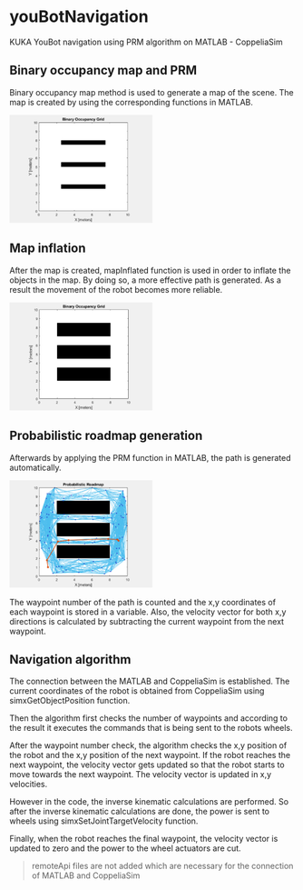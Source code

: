 # youBotNavigation

KUKA YouBot navigation using PRM algorithm on MATLAB - CoppeliaSim

## Binary occupancy map and PRM

Binary occupancy map method is used to generate a map of the
scene. The map is created by using the corresponding functions in
MATLAB. 

<img src="img/binaryOccupancyMap.png" width=50% height=50%>

## Map inflation

After the map is created, mapInflated function is used in order to
inflate the objects in the map. By doing so, a more effective path is
generated. As a result the movement of the robot becomes more reliable.

<img src="img/mapInflated.png" width=50% height=50%>

## Probabilistic roadmap generation

Afterwards by applying the PRM function in MATLAB, the path is generated automatically. 

<img src="img/probabilisticRoadmap.png" width=50% height=50%>

The waypoint number of the path is counted and the x,y
coordinates of each waypoint is stored in a variable. Also, the velocity
vector for both x,y directions is calculated by subtracting the current
waypoint from the next waypoint. 

## Navigation algorithm

The connection between the MATLAB and CoppeliaSim is established. The current coordinates of the robot 
is obtained from CoppeliaSim using simxGetObjectPosition function.

Then the algorithm first checks the number of waypoints and according to the result it 
executes the commands that is being sent to the robots wheels.

After the waypoint number check, the algorithm checks the x,y
position of the robot and the x,y position of the next waypoint. If the
robot reaches the next waypoint, the velocity vector gets updated so that
the robot starts to move towards the next waypoint.
The velocity vector is updated in x,y velocities.

However in the code, the inverse kinematic calculations are performed. So after the
inverse kinematic calculations are done, the power is sent to wheels
using simxSetJointTargetVelocity function.

Finally, when the robot reaches the final waypoint, the velocity
vector is updated to zero and the power to the wheel actuators are cut.

> remoteApi files are not added which are necessary for the connection of MATLAB and CoppeliaSim 
